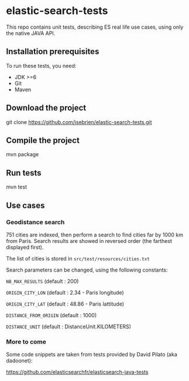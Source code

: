 elastic-search-tests
====================
This repo contains unit tests, describing ES real life use cases, using only the native JAVA API.

Installation prerequisites
-------

To run these tests, you need:
- JDK >=6
- Git
- Maven

Download the project
-------

git clone https://github.com/jsebrien/elastic-search-tests.git

Compile the project
-------

mvn package

Run tests
-------

mvn test

Use cases
-------

###  Geodistance search

751 cities are indexed, then perform a search to find cities far by 1000 km from Paris. 
Search results are showed in reversed order (the farthest displayed first).

The list of cities is stored in `src/test/resources/cities.txt`

Search parameters can be changed, using the following constants:

`NB_MAX_RESULTS` (default : 200)

`ORIGIN_CITY_LON` (default : 2.34 - Paris longitude)

`ORIGIN_CITY_LAT` (default : 48.86 - Paris lattitude)

`DISTANCE_FROM_ORIGIN` (default : 1000)

`DISTANCE_UNIT` (default : DistanceUnit.KILOMETERS)

###  More to come

Some code snippets are taken from tests provided by David Pilato (aka dadoonet):

https://github.com/elasticsearchfr/elasticsearch-java-tests
